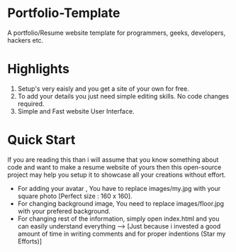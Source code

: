 # Portfolio-Template
A portfolio/Resume website template for programmers, geeks, developers, hackers etc.

# Highlights
1. Setup's very eaisly and you get a site of your own for free.
2. To add your details you just need simple editing skills. No code changes required.
3. Simple and Fast website User Interface.

# Quick Start
If you are reading this than i will assume that you know something about code and want to make a resume website of yours then this open-source project may help you setup it to showcase all your creations without effort.
- For adding your avatar , You have to replace images/my.jpg with your square photo [Perfect size : 160 x 160].
- For changing background image, You need to replace images/floor.jpg with your prefered background.
- For changing rest of the information, simply open index.html and you can easily understand everything --> [Just because i invested a good amount of time in writing comments and for proper indentions (Star my Efforts)]
